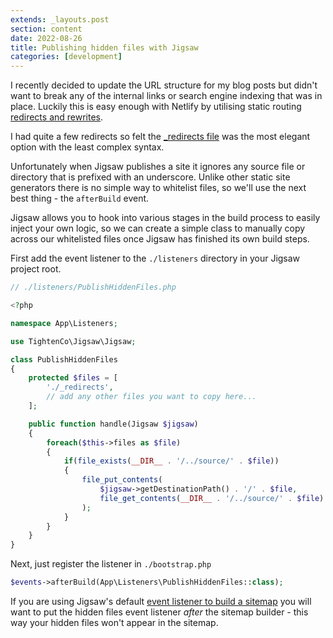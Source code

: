 ```yaml
---
extends: _layouts.post
section: content
date: 2022-08-26
title: Publishing hidden files with Jigsaw
categories: [development]
---
```


I recently decided to update the URL structure for my blog posts but didn't want to break any of the internal links or search engine indexing that was in place. Luckily this is easy enough with Netlify by utilising static routing [redirects and rewrites](https://docs.netlify.com/routing/redirects/).

I had quite a few redirects so felt the [_redirects file](https://docs.netlify.com/routing/redirects/#syntax-for-the-redirects-file) was the most elegant option with the least complex syntax.

Unfortunately when Jigsaw publishes a site it ignores any source file or directory that is prefixed with an underscore. Unlike other static site generators there is no simple way to whitelist files, so we'll use the next best thing - the `afterBuild` event.

Jigsaw allows you to hook into various stages in the build process to easily inject your own logic, so we can create a simple class to manually copy across our whitelisted files once Jigsaw has finished its own build steps.

First add the event listener to the `./listeners` directory in your Jigsaw project root.

```php
// ./listeners/PublishHiddenFiles.php

<?php

namespace App\Listeners;

use TightenCo\Jigsaw\Jigsaw;

class PublishHiddenFiles
{
    protected $files = [
        './_redirects',
        // add any other files you want to copy here...
    ];

    public function handle(Jigsaw $jigsaw)
    {
        foreach($this->files as $file)
        {
            if(file_exists(__DIR__ . '/../source/' . $file))
            {
                file_put_contents(
                    $jigsaw->getDestinationPath() . '/' . $file,
                    file_get_contents(__DIR__ . '/../source/' . $file)
                );
            }
        }
    }
}
```

Next, just register the listener in `./bootstrap.php`

```php
$events->afterBuild(App\Listeners\PublishHiddenFiles::class);
```

If you are using Jigsaw's default [event listener to build a sitemap](https://jigsaw.tighten.com/docs/event-listeners/#registering-event-listeners-as-classes) you will want to put the hidden files event listener _after_ the sitemap builder - this way your hidden files won't appear in the sitemap.
